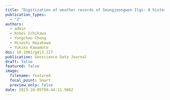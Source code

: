 ```yaml
---
title: "Digitization of weather records of Seungjeongwon Ilgi: A historical weather dynamics dataset of the Korean Peninsula in 1623–1910"
publication_types:
  - "2"
authors:
  - admin
  - Kohei Ichikawa
  - Yongchao Cheng
  - Hisashi Hayakawa
  - Yukiko Kawamoto
doi: 10.1002/gdj3.227
publication: Geoscience Data Journal
draft: false
featured: false
image:
  filename: featured
  focal_point: Smart
  preview_only: false
date: 2023-10-05T09:44:11.986Z
---
```

